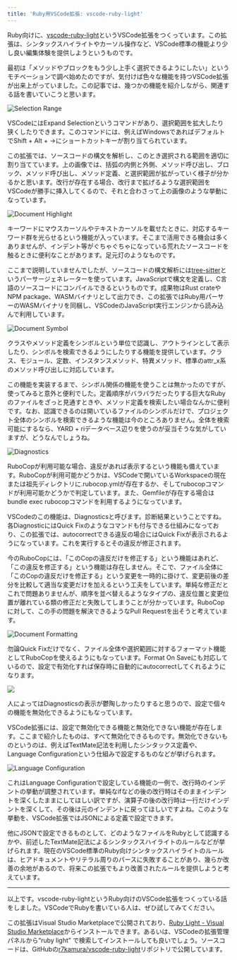 ```yaml
---
title: 'Ruby用VSCode拡張: vscode-ruby-light'
---
```

Ruby向けに、[vscode-ruby-light](https://marketplace.visualstudio.com/items?itemName=r7kamura.vscode-ruby-light)というVSCode拡張をつくっています。この拡張は、シンタックスハイライトやカーソル操作など、VSCode標準の機能より少し良い編集体験を提供しようというものです。

最初は「メソッドやブロックをもう少し上手く選択できるようにしたい」というモチベーションで調べ始めたのですが、気付けば色々な機能を持つVSCode拡張が出来上がっていました。この記事では、幾つかの機能を紹介しながら、関連する話を書いていこうと思います。

![](https://lh3.googleusercontent.com/docs/ADP-6oE-Q97KCLsTigWxWLgw0C2PAH8v1-_Ky8-_Rk0DSKppnMZpN4iyLBzJ7CWQkHYDvJW4vf31uq4EKnnU9Y3OuzEtehDxHfJovEQw2Oj-270y8lPAWeIWFpQpzh6Iu5uruBIeWzru_QT9DyyJtqLNDhbcEdPRmm_L2f8lvFSLJbp5oyqoJeEGwnjSCeZnx48bSTJr7vUo3Ia2V6sCWp36V1G956PrcSaocCq18_VTj_nUOdcevWrzYdzselZqefrY1BzSFGXMo0I5XMjvRz_YRfloFd2Go35GShmvpAVtfDUFleEIDFgliPFlu3iQYpltjIBjQb6-VktYzScpnDSUvvfNIrlohzsAJjFJb8cAmot3cPIfAlXw5QyYKI1EU9oDiAt_xZtmj9QeSmjBbTNjECxMIbzASDrEm-nNGcTs5Ar9szTZ2UWbGQdRI30ksocDGXJ7lYstRYbDD3G3x74QFjv1ltdAiaEajujBFen7zC2N65aQO6XqAVUilnqvzRR-uwwimx1Ao4Z5EgrCHP9RKWQoK-FmmOQb3D5Quf-2EW_UfjqOnan_pHOngaWMUEjXywCp_iTpCyVvDx9e5ko4j4me5VbbBDol1OUbU-fUR6rqQuDaQS-TB2J0WhV6w5ctpdkhtg5rgiYtI-b8AaAaI5uFF2XeiWR3pG0ad1tmMOo2yna8odoirVjrYMxGNJP8XxtI2ASG6b-CsAm6k0o1-At63t_IuNrKDe5hpXyK7BVxL69QWEs03Qgu4D5TVF_sjIpMatMtPTI6gs8xSQ73Pl9MnaVdNQdZoO3qxuwqHnBDdq_lDyQHxj0Dc22W5ZFBnxiHw-Q3hEmLeJn1AsiVHQp7DImo_37Z2-kmk0QQzWgs29WR-EngrM7VlYLOaCMv8tv6KZJOCcKS7Y_P-5ZWc5Dam5_g2NGhPsQJLSq85KPv5uTiC5e23bcQLg_nHht7qPll0ZWJu_CxujEoukracVyXoCcF1j6sNP2Iuinq_Lh72G7LkDl7_ToTamXP2asjW5S2jixfREF_3_NWSayFGvRw4feJE9512_O0l97cfdGSOBj_wLifmCtB6o5c1B_2W5QD2Nt6TPJCFZEnDFsMCZydfHndCSaFu1axaNN_JV78_AJ8jvPho3qD_tcAqD0yalKbEwajmyxCG9X8EQ3JVLLJDi07sqAVi0fm_mdx4SEU0YYFf9le8KOri9UpU9a1FTSWBbM9irGFXcAHV_geOCFtzvS6CgW1aY_L_Go0i2ArNr2pIA "Selection Range")

VSCodeにはExpand Selectionというコマンドがあり、選択範囲を拡大したり狭くしたりできます。このコマンドには、例えばWindowsであればデフォルトでShift + Alt + →にショートカットキーが割り当てられています。

この拡張では、ソースコードの構文を解析し、このとき選択される範囲を適切に割り当てています。上の画像では、括弧の内側と外側、メソッド呼び出し、ブロック、メソッド呼び出し、メソッド定義、と選択範囲が拡がっていく様子が分かるかと思います。改行が存在する場合、改行まで拡げるような選択範囲をVSCodeが勝手に挿入してくるので、それと合わさって上の画像のような挙動になっています。

![](https://lh3.googleusercontent.com/docs/ADP-6oEBfYDGXxstuVklWvvve0QeeiNMsXlxM7HSQE_anu3YCWEGn3sbKYiPNtEumYAbmuTtBAndnpYPKcsn8fLBn2hKE81ME3nFn_fGqH4-H7N5yYuQszTyvI7orPcb_OE8Yg0Qan8DRN7E7Cqmub0njsdZim7-GdcjQS0oPs75C6o5fO_aeYHLE0XFuJCt3fklMTjJZ9PpIX-YJ4W08WQRjiDU-cmsw-WIBdIeHOjQaeUEhdbUUJnmv2GRxrEJFG9yZN1ewWKAMVv1Z0FcFgRaE63bA326VCxn1z3z4YYcUHLzE3Pon0WVq2U0_akJ1kEbtTZ52P1GGBrKT5jLjM5Wki_WNvPmjHF6uYLVJevqN8tM6dCEDf8oMttfIk5kJ3RIFmPKL0ug1lMsnopcSkeMO-HnGNnGeRk1RzcJotJ6_TudFJ5qdTLuQdtcykzj_wWkGJiecIa4hFr2lfRN_jEXhimBbKk9Dt4aSnoZVsPbrRuPh4y2Cw3CZ0-X2A6JbBEctXExrNbumJWOkY3bVFjXusMTVb4sB6A-rMD09XfJD8BSyQcSiACeca1cHr7-LyNGDUTpxleqMY0gPGbtWMmcEXCHDZBTjZyawRc88PydrGKdZaelSzyRFNFKAIdWQ87kMYQfpe54aif7BXQ6zhCX2oB7kwEZki8qUKrAomu5rFsWpjebhdKC-wfAABQtg-Gfzpj55MqVW1SEDxsmre3PyZuzatcPewoS7slWp2T3FJiCBnr1r_zNifMhggl-ojAQ6cMzAhAOEXiHqJNeHT-Mk9U_X7KwovRPFHApS8uJ6dGDD_fny1MP7uD547f9DmmA__qGHo4cvkkNZZ7U3GR4lIuuQsB5FPDGob5RX699PZzcJi6a_-iPBvkp-dTQfDH7lldf693b5l1hAeLy2rqqngfPvLwVvrJ3VMHzwJS0zV3qlymGFdpZ0kUq4IdSbqeTA8uEslfkEOKjYvVPBtuZalznNLBZ1DQYkXH6bH4kDgA_1hFLMHjZwFCLK6buQXbfONY8yGmPwOHPGQVqLBgnXSgqYQpceJsbhAGYcyl_nsT1ZKj2j_Cwu8U8qRfheOH82R9YDDe-9Y_Hi3wKf9ZsHOUjObjJhMh6BJj1OfRf9ndMWc2lNkO7QMs--zwAtd4S9ke5lsYMoA2qS7R_Odh97CKcZJTDABrdJtJAPYcbq4fZgpONFlYeC0ij55E1Y4X3NAP0tTzL96qYQr38tgJWpUWjPIopPq5vhiTLx6PUT7OMoMPn6g "Document Highlight")

キーワードにマウスカーソルやテキストカーソルを載せたときに、対応するキーワード群を光らせるという機能が入っています。そこまで活用できる機会は多くありませんが、インデント等がぐちゃぐちゃになっている荒れたソースコードを触るときに便利なことがあります。足元灯のようなものです。

ここまで説明していませんでしたが、ソースコードの構文解析には[tree-sitter](https://tree-sitter.github.io/tree-sitter/)というパーサージェネレーターを使っています。JavaScriptで構文を定義し、C言語のソースコードにコンパイルできるというものです。成果物はRust crateやNPM package、WASMバイナリとして出力でき、この拡張ではRuby用パーサーのWASMバイナリを同梱し、VSCodeのJavaScript実行エンジンから読み込んで利用しています。

![](https://lh3.googleusercontent.com/docs/ADP-6oFa8WV_2EI6ImoujeLm6cPezo-tBbLLdyhBImZj7PdZcyI88Y97VAcBlkfAb8kjSAQy9xM_6Q71gurb1CfD6mwOb_3lXynnADl_UpNh61PdLIEUYy68RRgUhkkEK42htXf1BNAnyXqYN-poAgowyc2Hcuj9fq_Sf7u1OdmdEcgHXk_GHNOBoO9BwgFyYfDObzAwyC96LvmMw8RjdMllM0Kmrav07aRjwoVWpwtXuI7gHCpkRzQoEYApYFJKufyGbl5w9ce-B2Th8g0NreEZARDh7rVL-NNfj6u7AIME7NGZFinK3CPOJhxa1KOktJxbtQfMt35HfZPXvEL6iR2AIKxAL4mRkwOWuuir3HhAjI7VzvBElIWORkM8tHKCwt3NpkqwYv7_bDpGlA1qZAM_pfq2MR5_NR_unk-xGtxDEHswjURAxo9_54rYM3r3PiqdWD45gOl-fQWAR7SIrPjgmj-141EcorJdz-Jwbnz_Lv3Pl5k_yduvNYMQJ2YEY9FnMFOB4aWGj78lMwOIhTjGWyRxRBg4-CtM9clCanZvUrpxfBu5c9G5lM4EE9EXkMmp7khkMhf2kg-uegA0yAJ079PEpJPaWw4akF_DCB2e7gKywD91f2uoEcRewzqi3e1yTYTTCj0k8pJyegy4JhNJNryHb24MnM2q_Gy3IPCGIx1f5g96GO6VTaN2QUmXJEH8k9lS-l37WMC8nV5kXvwM2X5lyaeNTxuw1-XfcA6SeDFaXpZVCzZ3eqRR1wwndGQ7QlNH_0p64UgwMGz_kc5xJUnjd47wVWp8CXxr8mQBxsrctOuU1_swY4KOic8Q_6UMKMzNU09FtbXkTsIE-Fnm9hXp1tAQfBFOXjBYOV00rKxMyodtIX0pgDFlZC-RfR6sXXCgL25li27tij2AU4ocspw9hHiIk9Mgzi6LdePUphPSKTcdJ0y1U79EI5XWiqIh5_kC4V3COR9nV0mLyuHGnsaEO-uXjpqIZZRiIcJzPfnY02yMPXPVWcjWnKtL-7jTRRgJoAfiQBjqmYLiwAUOQQsqlsTC2ClQkLuzZwCKwbbgDkMkSS25Uc3AYnh9giDlzfaR-lnMxCwMHjiqgAIXBpibzc6VI-mBRmbE_OxFx3kMpv05h3xfEjtyh5Y93xmd1uNR5GReZxpcJAQcKxO8s5XfwqcRNTyjusb-hRtf-UrMwmFkkiVgd3xD_C6bpw4X5BkC8fNk5XNMIyOEoSW3lTNggVVLVfmyNPr3WuXQV4OTZgdmhw "Document Symbol")

クラスやメソッド定義をシンボルという単位で認識し、アウトラインとして表示したり、シンボルを検索できるようにしたりする機能を提供しています。クラス、モジュール、定数、インスタンスメソッド、特異メソッド、標準のattr\_x系のメソッド呼び出しに対応しています。

この機能を実装するまで、シンボル関係の機能を使うことは無かったのですが、使ってみると意外と便利でした。定義順序がバラバラだったりする巨大なRubyのファイルをざっと見通すときや、メソッド定義を検索したい場合なんかに便利です。なお、認識できるのは開いているファイルのシンボルだけで、プロジェクト全体のシンボルを検索できるような機能は今のところありません。全体を検索可能にするなら、YARD + riデータベース辺りを使うのが妥当そうな気がしていますが、どうなんでしょうね。

![](https://lh3.googleusercontent.com/docs/ADP-6oEeqrVeNmdywZaF19Ixdmk1YhhwzJTuS7uEdEICA1FZoRYNK9d4r_e68m75PlDNajECFq3_5RCxZha2-5WpyT2GnVH3BwEqvA_qeKE7H8a3FZqQwlTYAyzj7zNnDTP5uFH1jURawGIi1lVWJKe5PbeZKDMXbfYsrVXEGpdQ2epcnj5-BohhfJZK61oD0q-W9yyU9pPa7BG6DzqA1Id1cHnNGDLX1j3Fg3-vLVNfuxIM96qcG01ImgXFUinySijVX1f_FFAzWP2-EMpwK_Z5BY15eqvXN5NXXgMl4pO5jY3Ob9sjk3fH3MTJJWOTclFM0rYrppKEmsueinVj11XhEBehSJL5kZ8XinLYcqXhjgK-BY9ZHAPKCGh8HGclHeg6aLM3Nj3lPpIi4ejrdE1KxjJ5flsKisrHtitzHC60rsYKdo7Zt26R1P8Yi9Yy2zbP-uCu0LkA6TIfmrb9W3O6TDX88fratA60GuTW8TpzQiiAHl-_eej82jOkqO7qkqQwauqI3XiLSPAC5sWO7ru-zCeSJxKk8FoDAXeITZr6Wu2i5O8OcuZwvAX5uzzALjdh7V6nAZdv2v-QVowzIZfyCZhrBnPl8MaAxu8TGPqkrNpkaEPZqW1b556KbA_PUKTqWJ55fs1NMGLQ9Y_pYdZMccbqjKuiBtiwNUbZ8XpDjB0gZikYUhwmH0gNXvqwpzK_w2YDWv7CP4wY-HAbVrsvqRnI-9k1JkZb3dONVkHXA2aV8rG_QCCwSJ6r6y4g43sy6JIhhdYUg1nd5M43qMfkKSd1V5bGbC8nEhp2hgQh4jzVCTBKat4BunTx34cLo09hWKITKuwBeEBqcDunteKjIjPYoArmiQYtLJLt1RxA0j0mOwGSZ24KPA2wEx3QtGtHgOyjjJwdXl1Xpz4Om4QaidZK_wAzCRCuAUsfWgKFvtF6DJAIvcsOSmhfbpYhDHr_-LySi3vSEw8YjpOcKpdrXaxR3jhRbnErgR2jgJ5LQtz6u2aE9HEHK2UQJUDUJlUKwowkL_hb0ppd5kXZADSXQIcbss9q4_9UEyQJvG66LDbTCTe07Vann_I7QzS8e_sxGo-KFMLCMPfGRUOQVJCVcivN28nl5VcpryMwiqRqeA1XSRbiaqjdCIJA4WiLJsvDPHYOb56S3peuSUCk0FbuVraEmiFi4ySo6uVfZkRq0i4zaq6Sl8lwtZ0S5alQtVho3uY8fbVKpENIDMQI3e0c12uOv9C3wCr8ztsBD8k0nTluKBQaOQ "Diagnostics")

RuboCopが利用可能な場合、違反があれば表示するという機能も備えています。RuboCopが利用可能かどうかは、VSCodeで開いているWorkspaceの現在または祖先ディレクトリに.rubocop.ymlが存在するか、そしてrubocopコマンドが利用可能かどうかで判定しています。また、Gemfileが存在する場合はbundle exec rubocopコマンドを利用するようになっています。

VSCodeのこの機能は、Diagnosticsと呼びます。診断結果ということですね。各DiagnosticにはQuick Fixのようなコマンドも付与できる仕組みになっており、この拡張では、autocorrectできる違反の場合にはQuick Fixが表示されるようになっています。これを実行するとその違反が修正されます。

今のRuboCopには、「このCopの違反だけを修正する」という機能はあれど、「この違反を修正する」という機能は存在しません。そこで、ファイル全体に「このCopの違反だけを修正する」という変更を一時的に掛けて、変更前後の差分を比較して適当な変更だけを加えるという工夫をしています。単純な修正だとこれで問題ありませんが、順序を並べ替えるようなタイプの、違反位置と変更位置が離れている類の修正だと失敗してしまうことが分かっています。RuboCopに対して、この手の問題を解決できるようなPull Requestを出そうと考えています。

![](https://lh3.googleusercontent.com/docs/ADP-6oHoPrphcwqEfenGa0UIa_A8xDzKABMrKP_t_YE0Ha81AV9ZLu67-H2NTYRwkADNSsdhy3pU49L-i0uMIRVnWG387GdawOs72jEW33TvPSmIdWRAxyscvXoMtb8NqPyXlqaP-YLSz87P0q7I6EiksaFV2pgBI2XHdUqBxFP-BSTJQho2k81eyVW1KAvSbOyR8hsX3BUTmf__qusZ2sZoxgyf9hlL-tj8x_96NkehjYzAGRlfMQFupiREFrdTpG-IZ1Ec62Oz9t3kGtoyYCL3lrDmokl0RWnlZeirdDFwfCucbopvSG8Fo6tlAcbJzzGDgp8Hl2FlWrtazAlpSOVu1CSSZw83NlEtZ2lJgB8LKnqrNoDO4_ORFO6_HpmhXqqIK35kBumWVsY8s-4JIcTpwQIbLvrlU2NgGHMHdkCvk0z1MjwlXk-xFBPYDqma0Sdn9EG2yHKV9MfNXr1clXM_6HDC9E236RKxkq1bM2BJdCEi55TLscGJDu1G9bjCH1DkrrSi5rZpspPCCWVP6m5GiFEQd9q1LsS-XpivKo6MkNmZEiPu0PvYYL1xY29EUTztavvkqnJQD88CUW7v5QbvjScoklVqONgKzMiwoVOc8X0jMT-bb8f1E9cSPOzEvytOy6yoxxtSD6rZCYFadpLv0Et1eo41xeoG2SJS6R_SW-IuZ6KDtWV8QOpQLBQ6s2izfEfosFuzBIA0FrQ9BzmC48KvqO7n7Oty1bM_GfVGTJCBoD7oDscKcu3-YnTrDVxJcKnaMf5eevDdQuykzlZWsBrJScVqBbYBeBRX0CPl2EWs9hNMQ4yic12W9GVGKMz-_xHjxCLbFdgpiNZm29QxRa-A6Oe4HvCoIAIDxgIe4clEaa8zCUfC7XQooA57gkOHHmpUhkLEF3_kIKiFkTWSPKXCPk3OCNg-75B4s_TdAs20EQK6WeSL52MkPBLd_N34MEHoyYVDq3LBS_ToSbFGDLNV-OM5riye0jmADGCMrVlctI4KLAooZl8b_C-wPywRnrihWzViwzUFSXWxTrfpawNmq3t-G9B41R2-R9kWmAVIdBewBBruztAXi_nSNymMFZrvlGS76BBzEAp7sFiCEDrQO9SiaFshyikQ3x-HDwNna-XLQGNO7HrAweC1bQ1YhVHXVTw_eGMr1JO5QA1mh953_m4poCxDrpAdTnlUfX4m6dMwz9EclrLYfBXbvPPVDt_Uj-gzCKtz67369RvCMA2IbGtC0cO6_6qA4cPU2ysWJhkKWA "Document Formatting")

勿論Quick Fixだけでなく、ファイル全体や選択範囲に対するフォーマット機能としてRuboCopを使えるようにもなっています。Format On Saveにも対応しているので、設定で有効化すれば保存時に自動的にautocorrectしてくれるようになります。

![](https://lh3.googleusercontent.com/docs/ADP-6oEf-WhLctJ6U0xT8bFR-9iGYCBAV05cQSqAn0Iufejc_iT23i3aFW_2UglmRN87Qc-DI9BOn9K49sYEVvFSNSBFisJeuNueLYi2y5bGe3nkx9NjA-tIH30ND7Tx8KtbGZeCMrtkYEpDtxcPqQ78EPEPhTWLgg_MGoZCHovXMXHibV_wwGYre8ve_d-s_bXoHBM9kqF1RKLHjEWoSNhwRE3Y4S1ZD0U23JvBtP-vaq-afhT7zwKyYxYNqm0IXD7CYNNG3oS8xqAkg4KLw3EaEogvazm_ugDthLiyxA3TxtwuR8Gw2Y3YALFT4gJK-J8elz7-YPtmvmbm3-ZwLDszrADHjf7UkPUZzt86F_LlMDcFo6YTnpAspzUhhWLhp6S88NSSF9_vDCe2YUIP6cYwPHkDWfLYfgY5viK4h5-dJ4MhvX25xJYE3U9xnhFLlvhDhdAIau4gAy_C3uIgrM2iniZBzyeCWyb5Niv2MSxNdWzFd69CgcriGeAVy8bU05d7UPzVZ3NEPu-_WcaVXK4L49MzY32IUxB4a9bAYwGb4CxRaHwQJpUC7f1gJK97XwNHh6vJakVUUHqLIs38iEo-xcJIMkR8d6FGGVZCnnu4x5qOOcmyXpmBt2MZZv3CqqP6nvTeSX5aTlh8ffWr2lgsE1ZNPhthSXbLMRKF0Szow9qHEtOifgEo_slKIvrNOlAgQTRPEctz5U5G022Q67uXT5_Gv9lwgZUFTu0cv9pvT4sz9_FvAdnxS6betaarKbPkwfl7WtwPjCH7H_-KPSpg2ckrykBJl9O0uLL2qDkOJmpFhZF68d6yaC8HdtzI0E-3ct3qpUtrIFte6fUuFRkai589ayn1NZfxfl7T6Pq4eM-2DJf6pvwnyY3DPf8w29hWHKf9xuhxkXGhcBet1iqAMwZOYMvSmPt15paZolFz40Wc9F2Uog8DQCQQJB1CGrhTukMOAddVf9xxere5Um_2qOpce1lTL6ikFFqyF68l2C49A2QpI-nFqpwmqAZ7HuWbOkOcqNVdR9_Y7i92bXKUyRbTF-CUvcEqReMc_4m7U3GmM__fNXDjHI3Hx43wTcN-OBc5j9xxkKSbaYuCQbwbkl3SGYsSGG9vdv34fT6b53_k_O3EDtxCsOIOQlqP-2XFXTcPObd5PZ6RsIzp52mypQD0vUeaj-AMMOquj2IiQJwNtzk_PeMESwJv926kelU5nJpMT5L1vdcpwyF0t_GvLY1P4n3hqnbs4OTr_JvnkYYWlO29sA)

人によってはDiagnosticsの表示が鬱陶しかったりすると思うので、設定で個々の機能を無効化できるようにもなっています。

VSCode拡張には、設定で無効化できる機能と無効化できない機能が存在します。ここまで紹介したものは、すべて無効化できるものです。無効化できないものというのは、例えばTextMate記法を利用したシンタックス定義や、Language Configurationという仕組みで設定するものなどが挙げられます。

![](https://lh3.googleusercontent.com/docs/ADP-6oHEr83GqyJpM_5SMvo_zx7bW0ZXovndq6E3nH7uDHVKf1wIxOulVPvncWtX-LOA7RWZhCMIMQds0GqnINtBrRCv1DvBpMv20lxsWpjbDoXVDxGKNNnxLHofk7qBUuHoF7GujGuR5LXVy-tJD4oVlF32fWaG6fDReYzJjYSMFIPMTS2SwGo3uV9z_mzNxwdYOTEobBCABPgE5d1DQ8UH95G0emh1EqA2w8FkeTSPImkRVXAzNQ2rcmLX6WwcE3QqDTUZaxiXFW873Js3jfT7qI1xHN5MWrbzKs_7xax1dZVBWF3Qn0tXiwADAE5ZlBIOozA2XqEuebdY6gyHsCl4U4z2fKFkODWI_mI2jLypsKNTIXso7T2IlE7FIXjt-T36-OczKJyha8kigB2kw4IgRchLCexycOfW18N5kHnTikq4H1ZZkQmbx3s26u1npGzxyr0F73xDSCHmIPYrP7GjzgXq7MiKi9IC8QQw8zTzMMvZSUAfXXMbW3QOIDdq3c8akpMZ0WKy7us6YYKD9kCludhV8RIBPUWfmVqiRzB6GfhimZC6rgb77bQ7jRJeohrPqWX1MGOutcTuBx9tMdowTnvW1LgZBdIXNbhrI3KOQfNkAQg8DflSfBSf4jEymS9_k3pBGUHSuMi0OVi6Sp3sBuTNBx3-GpLStYnB5fgIDc8LzDeAY1wjEVbl1vbXjH6Xhd-p93nLlnsoHK7WbjQ2ET-RqdQZBM6CR21nUAScIQbvgYtocaMFfo20APvrfyYZ2HgYEab93rjcIMLeaXp14ey-fVhEnlnlfcla35YBGrPI6HdLk7-iK8fgX-Lt-IEdMXw4xpsZig93XlpTkuygEG5aZuXUY9Zf-HahDWwQGurT7B4qUIrgu2uy3y-BiDGWxN61vtlhcLukaFkz9-NL4nJYcFZ64sl7_enhO-2t3XaSQfVp9RFHoB7F7lB-Y_9sqVr0UG6m7uu7nKne0jHjUqyfW5qd2iUxlx3yVoeyoiW6m3_DvemmI7e_6iHCjEvpyBumIm0fU6QQKY4U4PgjPe0vva58Wvt33nxVzQdQ6m5kTwOzIQasX4k3AFdeQCi9PrGLHVL_LCLe6acO88frX01NAb2y7dcurwIdVCb7Ntmy5IjkXuec8B34DwNApCuyKuVPIFRXND3au0iJAv71QQTiQn4zxG5pKeXTEicsrKt570IQKeksWTvneafIlR6FsjuIl06_OcpFGwiIAE17BINnKHMyR9iPmgOS85bVbz2ZdA_BBg "Language Configuration")

これはLanguage Configurationで設定している機能の一例で、改行時のインデントの挙動が調整されています。単純なifなどの後の改行時はそのままインデントを深くしたままにしてほしい訳ですが、演算子の後の改行時は一行だけインデントを深くして、その後は元のインデントに戻ってほしいですよね。このような挙動を、VSCode拡張ではJSONによる定義で設定できます。

他にJSONで設定できるものとして、どのようなファイルをRubyとして認識するかや、前述したTextMate記法によるシンタックスハイライトのルールなどが挙げられます。現在のVSCode標準のRuby向けシンタックスハイライトのルールは、ヒアドキュメントやリテラル周りのパースに失敗することがあり、幾らか改善の余地があるので、将来この拡張でもより改善されたルールを提供しようと考えています。

* * *

以上です。vscode-ruby-lightというRuby向けのVSCode拡張をつくっている話をしました。VSCodeでRubyを書いている人は、ぜひ試してみてください。

この拡張はVisual Studio Marketplaceで公開されており、[Ruby Light - Visual Studio Marketplace](https://marketplace.visualstudio.com/items?itemName=r7kamura.vscode-ruby-light)からインストールできます。あるいは、VSCodeの拡張管理パネルから“ruby light” で検索してインストールしても良いでしょう。ソースコードは、GitHubの[r7kamura/vscode-ruby-light](https://github.com/r7kamura/vscode-ruby-light)リポジトリで公開しています。
